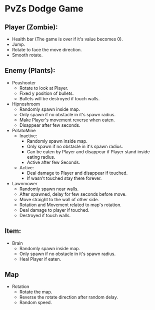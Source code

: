 # PvZs Dodge Game
## Player (Zombie):
- Health bar (The game is over if it's value becomes 0).
- Jump.
- Rotate to face the move direction.
- Smooth rotate.
## Enemy (Plants):
- Peashooter
    - Rotate to look at Player.
    - Fixed y position of bullets.
    - Bullets will be destroyed if touch walls.
- Hipnoshroom
    - Randomly spawn inside map.
    - Only spawn if no obstacle in it's spawn radius.
    - Make Player's movement reverse when eaten.
    - Disappear after few seconds.
- PotatoMine
    - Inactive:
        - Randomly spawn inside map.
        - Only spawn if no obstacle in it's spawn radius.
        - Can be eaten by Player and disappear if Player stand inside eating radius.
        - Active after few Seconds.
    - Active:
        - Deal damage to Player and disappear if touched.
        - If wasn't touched stay there forever.
- Lawnmower
    - Randomly spawn near walls.
    - After spawned, delay for few seconds before move.
    - Move straight to the wall of other side.
    - Rotation and Movement related to map's rotation.
    - Deal damage to player if touched.
    - Destroyed if touch walls.
## Item:
- Brain
    - Randomly spawn inside map.
    - Only spawn if no obstacle in it's spawn radius.
    - Heal Player if eaten.
## Map
- Rotation
    - Rotate the map.
    - Reverse the rotate direction after random delay.
    - Random speed.